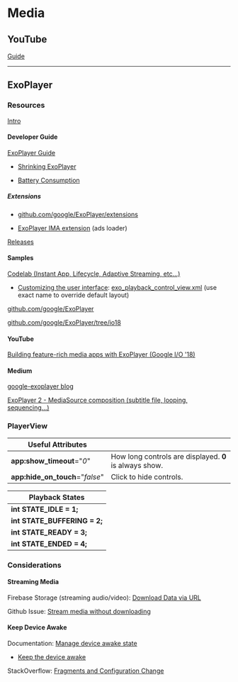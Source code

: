 # Media

## YouTube
[Guide](https://docs.google.com/document/d/1SP3mo4c4aFclQSJG4ECrCIqbrytPNm_f2LgtULTY25Y/edit)

---

## ExoPlayer

### Resources
[Intro](https://developer.android.com/guide/topics/media/exoplayer)

#### Developer Guide

[ExoPlayer Guide](https://google.github.io/ExoPlayer/guide.html)

- [Shrinking ExoPlayer](https://google.github.io/ExoPlayer/shrinking.html)

- [Battery Consumption](https://google.github.io/ExoPlayer/battery-consumption.html)

##### Extensions

-  [github.com/google/ExoPlayer/extensions](https://github.com/google/ExoPlayer/tree/release-v2/extensions/)

-  [ExoPlayer IMA extension](https://github.com/google/ExoPlayer/tree/release-v2/extensions/ima) (ads loader)

[Releases](https://github.com/google/ExoPlayer/releases)

#### Samples

[Codelab (Instant App, Lifecycle, Adaptive Streaming, etc...)](https://codelabs.developers.google.com/codelabs/exoplayer-intro/#0)
- [Customizing the user interface](https://codelabs.developers.google.com/codelabs/exoplayer-intro/#6): [exo_playback_control_view.xml](https://raw.githubusercontent.com/google/ExoPlayer/release-v2/library/ui/src/main/res/layout/exo_playback_control_view.xml) (use exact name to override default layout)

[github.com/google/ExoPlayer](https://github.com/google/ExoPlayer)

[github.com/google/ExoPlayer/tree/io18](https://github.com/google/ExoPlayer/tree/io18)

#### YouTube

[Building feature-rich media apps with ExoPlayer (Google I/O '18)](https://www.youtube.com/watch?v=svdq1BWl4r8)

#### Medium

[google-exoplayer blog](https://medium.com/google-exoplayer)

[ExoPlayer 2 - MediaSource composition (subtitle file, looping, sequencing...)](https://medium.com/google-exoplayer/exoplayer-2-x-mediasource-composition-6c285fcbca1f)

### PlayerView

| Useful Attributes||
| ----------------- | --- |
| **app:show_timeout**="_0_" | How long controls are displayed. **0** is always show. |
| **app:hide_on_touch**="_false_" | Click to hide controls.

| Playback States |
| ------------- |
| **int STATE_IDLE = 1;** 
| **int STATE_BUFFERING = 2;**
| **int STATE_READY = 3;**
| **int STATE_ENDED = 4;**


### Considerations

#### Streaming Media
Firebase Storage (streaming audio/video): [Download Data via URL](https://firebase.google.com/docs/storage/android/download-files#download_data_via_url)

Github Issue: [Stream media without downloading](https://github.com/google/ExoPlayer/issues/5028)

#### Keep Device Awake

Documentation: [Manage device awake state](https://developer.android.com/training/scheduling/)

- [Keep the device awake](https://developer.android.com/training/scheduling/wakelock)

StackOverflow: [Fragments and Configuration Change](https://stackoverflow.com/a/53908821/2253682)